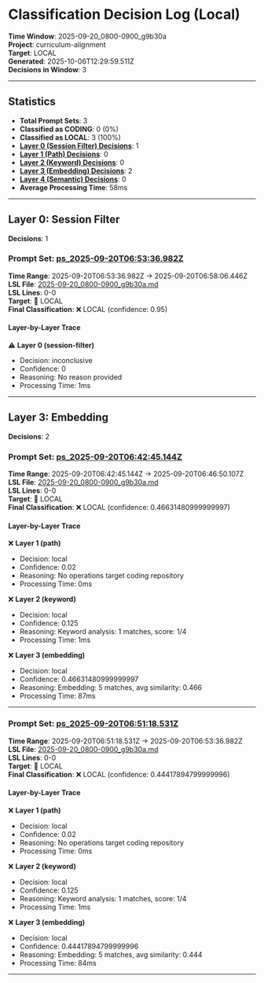 # Classification Decision Log (Local)

**Time Window**: 2025-09-20_0800-0900_g9b30a<br>
**Project**: curriculum-alignment<br>
**Target**: LOCAL<br>
**Generated**: 2025-10-06T12:29:59.511Z<br>
**Decisions in Window**: 3

---

## Statistics

- **Total Prompt Sets**: 3
- **Classified as CODING**: 0 (0%)
- **Classified as LOCAL**: 3 (100%)
- **[Layer 0 (Session Filter) Decisions](#layer-0-session-filter)**: 1
- **[Layer 1 (Path) Decisions](#layer-1-path)**: 0
- **[Layer 2 (Keyword) Decisions](#layer-2-keyword)**: 0
- **[Layer 3 (Embedding) Decisions](#layer-3-embedding)**: 2
- **[Layer 4 (Semantic) Decisions](#layer-4-semantic)**: 0
- **Average Processing Time**: 58ms

---

## Layer 0: Session Filter

**Decisions**: 1

### Prompt Set: [ps_2025-09-20T06:53:36.982Z](../../history/2025-09-20_0800-0900_g9b30a.md#ps_2025-09-20T06:53:36.982Z)

**Time Range**: 2025-09-20T06:53:36.982Z → 2025-09-20T06:58:06.446Z<br>
**LSL File**: [2025-09-20_0800-0900_g9b30a.md](../../history/2025-09-20_0800-0900_g9b30a.md#ps_2025-09-20T06:53:36.982Z)<br>
**LSL Lines**: 0-0<br>
**Target**: 📍 LOCAL<br>
**Final Classification**: ❌ LOCAL (confidence: 0.95)

#### Layer-by-Layer Trace

⚠️ **Layer 0 (session-filter)**
- Decision: inconclusive
- Confidence: 0
- Reasoning: No reason provided
- Processing Time: 1ms

---

## Layer 3: Embedding

**Decisions**: 2

### Prompt Set: [ps_2025-09-20T06:42:45.144Z](../../history/2025-09-20_0800-0900_g9b30a.md#ps_2025-09-20T06:42:45.144Z)

**Time Range**: 2025-09-20T06:42:45.144Z → 2025-09-20T06:46:50.107Z<br>
**LSL File**: [2025-09-20_0800-0900_g9b30a.md](../../history/2025-09-20_0800-0900_g9b30a.md#ps_2025-09-20T06:42:45.144Z)<br>
**LSL Lines**: 0-0<br>
**Target**: 📍 LOCAL<br>
**Final Classification**: ❌ LOCAL (confidence: 0.46631480999999997)

#### Layer-by-Layer Trace

❌ **Layer 1 (path)**
- Decision: local
- Confidence: 0.02
- Reasoning: No operations target coding repository
- Processing Time: 0ms

❌ **Layer 2 (keyword)**
- Decision: local
- Confidence: 0.125
- Reasoning: Keyword analysis: 1 matches, score: 1/4
- Processing Time: 1ms

❌ **Layer 3 (embedding)**
- Decision: local
- Confidence: 0.46631480999999997
- Reasoning: Embedding: 5 matches, avg similarity: 0.466
- Processing Time: 87ms

---

### Prompt Set: [ps_2025-09-20T06:51:18.531Z](../../history/2025-09-20_0800-0900_g9b30a.md#ps_2025-09-20T06:51:18.531Z)

**Time Range**: 2025-09-20T06:51:18.531Z → 2025-09-20T06:53:36.982Z<br>
**LSL File**: [2025-09-20_0800-0900_g9b30a.md](../../history/2025-09-20_0800-0900_g9b30a.md#ps_2025-09-20T06:51:18.531Z)<br>
**LSL Lines**: 0-0<br>
**Target**: 📍 LOCAL<br>
**Final Classification**: ❌ LOCAL (confidence: 0.44417894799999996)

#### Layer-by-Layer Trace

❌ **Layer 1 (path)**
- Decision: local
- Confidence: 0.02
- Reasoning: No operations target coding repository
- Processing Time: 0ms

❌ **Layer 2 (keyword)**
- Decision: local
- Confidence: 0.125
- Reasoning: Keyword analysis: 1 matches, score: 1/4
- Processing Time: 1ms

❌ **Layer 3 (embedding)**
- Decision: local
- Confidence: 0.44417894799999996
- Reasoning: Embedding: 5 matches, avg similarity: 0.444
- Processing Time: 84ms

---

